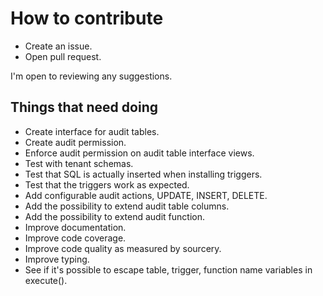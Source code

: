 How to contribute
=====
- Create an issue.
- Open pull request.

I'm open to reviewing any suggestions.

Things that need doing
---
- Create interface for audit tables.
- Create audit permission.
- Enforce audit permission on audit table interface views.
- Test with tenant schemas.
- Test that SQL is actually inserted when installing triggers.
- Test that the triggers work as expected.
- Add configurable audit actions, UPDATE, INSERT, DELETE.
- Add the possibility to extend audit table columns.
- Add the possibility to extend audit function.
- Improve documentation.
- Improve code coverage.
- Improve code quality as measured by sourcery.
- Improve typing.
- See if it's possible to escape table, trigger, function name variables in execute().
